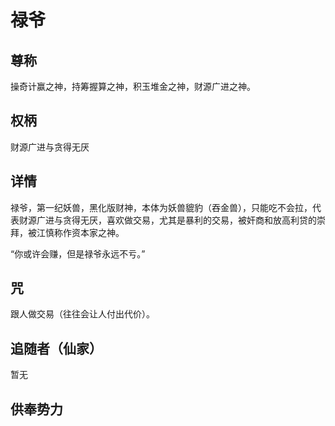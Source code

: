 # 禄爷
## 尊称

操奇计赢之神，持筹握算之神，积玉堆金之神，财源广进之神。
## 权柄

财源广进与贪得无厌

## 详情

禄爷，第一纪妖兽，黑化版财神，本体为妖兽貔豹（吞金兽），只能吃不会拉，代表财源广进与贪得无厌，喜欢做交易，尤其是暴利的交易，被奸商和放高利贷的崇拜，被江慎称作资本家之神。

“你或许会赚，但是禄爷永远不亏。”

## 咒

跟人做交易（往往会让人付出代价）。

## 追随者（仙家）

暂无

## 供奉势力
